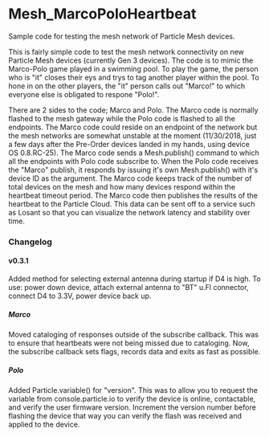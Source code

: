 # Mesh_MarcoPoloHeartbeat
Sample code for testing the mesh network of Particle Mesh devices.

This is fairly simple code to test the mesh network connectivity on new Particle Mesh devices (currently Gen 3 devices). The code is to mimic the Marco-Polo game played in a swimming pool. To play the game, the person who is "it" closes their eys and trys to tag another player within the pool. To hone in on the other players, the "it" person calls out "Marco!" to which everyone else is obligated to respone "Polo!".

There are 2 sides to the code; Marco and Polo. The Marco code is normally flashed to the mesh gateway while the Polo code is flashed to all the endpoints. The Marco code could reside on an endpoint of the network but the mesh networks are somewhat unstable at the moment (11/30/2018, just a few days after the Pre-Order devices landed in my hands, using device OS 0.8.RC-25). The Marco code sends a Mesh.publish() command to which all the endpoints with Polo code subscribe to. When the Polo code receives the "Marco" publish, it responds by issuing it's own Mesh.publish() with it's device ID as the argument. The Marco code keeps track of the number of total devices on the mesh and how many devices respond within the heartbeat timeout period. The Marco code then publishes the results of the heartbeat to the Particle Cloud. This data can be sent off to a service such as Losant so that you can visualize the network latency and stability over time.

### Changelog
#### v0.3.1
Added method for selecting external antenna during startup if D4 is high. To use: power down device, attach external antenna to "BT" u.Fl connector, connect D4 to 3.3V, power device back up.

##### Marco
Moved cataloging of responses outside of the subscribe callback. This was to ensure that heartbeats were not being missed due to cataloging. Now, the subscribe callback sets flags, records data and exits as fast as possible.

##### Polo
Added Particle.variable() for "version". This was to allow you to request the variable from console.particle.io to verify the device is online, contactable, and verify the user firmware version. Increment the version number before flashing the device that way you can verify the flash was received and applied to the device.

